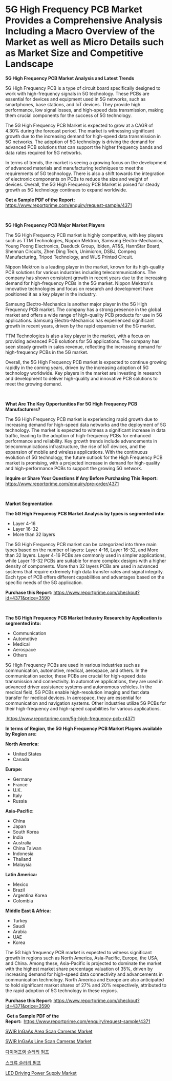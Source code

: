 <p><h1>5G High Frequency PCB Market Provides a Comprehensive Analysis Including a Macro Overview of the Market as well as Micro Details such as Market Size and Competitive Landscape</h1></p><p><strong>5G High Frequency PCB Market Analysis and Latest Trends</strong></p>
<p><p>5G High Frequency PCB is a type of circuit board specifically designed to work with high-frequency signals in 5G technology. These PCBs are essential for devices and equipment used in 5G networks, such as smartphones, base stations, and IoT devices. They provide high performance, low signal losses, and high-speed data transmission, making them crucial components for the success of 5G technology.</p><p>The 5G High Frequency PCB Market is expected to grow at a CAGR of 4.30% during the forecast period. The market is witnessing significant growth due to the increasing demand for high-speed data transmission in 5G networks. The adoption of 5G technology is driving the demand for advanced PCB solutions that can support the higher frequency bands and data rates required for 5G networks.</p><p>In terms of trends, the market is seeing a growing focus on the development of advanced materials and manufacturing techniques to meet the requirements of 5G technology. There is also a shift towards the integration of electronic components on PCBs to reduce the size and weight of devices. Overall, the 5G High Frequency PCB Market is poised for steady growth as 5G technology continues to expand worldwide.</p></p>
<p><strong>Get a Sample PDF of the Report:&nbsp;</strong> <a href="https://www.reportprime.com/enquiry/request-sample/4371">https://www.reportprime.com/enquiry/request-sample/4371</a></p>
<p>&nbsp;</p>
<p><strong>5G High Frequency PCB Major Market Players</strong></p>
<p><p>The 5G High Frequency PCB market is highly competitive, with key players such as TTM Technologies, Nippon Mektron, Samsung Electro-Mechanics, Young Poong Electronics, Daeduck Group, Ibiden, AT&S, HannStar Board, Shennan Circuits, Zhen Ding Tech, Unimicron, DSBJ, Compeq Manufacturing, Tripod Technology, and WUS Printed Circuit.</p><p>Nippon Mektron is a leading player in the market, known for its high-quality PCB solutions for various industries including telecommunications. The company has shown consistent growth in recent years due to the increasing demand for high-frequency PCBs in the 5G market. Nippon Mektron's innovative technologies and focus on research and development have positioned it as a key player in the industry.</p><p>Samsung Electro-Mechanics is another major player in the 5G High Frequency PCB market. The company has a strong presence in the global market and offers a wide range of high-quality PCB products for use in 5G applications. Samsung Electro-Mechanics has experienced significant growth in recent years, driven by the rapid expansion of the 5G market.</p><p>TTM Technologies is also a key player in the market, with a focus on providing advanced PCB solutions for 5G applications. The company has seen steady growth in sales revenue, reflecting the increasing demand for high-frequency PCBs in the 5G market.</p><p>Overall, the 5G High Frequency PCB market is expected to continue growing rapidly in the coming years, driven by the increasing adoption of 5G technology worldwide. Key players in the market are investing in research and development to deliver high-quality and innovative PCB solutions to meet the growing demand.</p></p>
<p>&nbsp;</p>
<p><strong>What Are The Key Opportunities For 5G High Frequency PCB Manufacturers?</strong></p>
<p><p>The 5G High Frequency PCB market is experiencing rapid growth due to increasing demand for high-speed data networks and the deployment of 5G technology. The market is expected to witness a significant increase in data traffic, leading to the adoption of high-frequency PCBs for enhanced performance and reliability. Key growth trends include advancements in telecommunications infrastructure, the rise of IoT devices, and the expansion of mobile and wireless applications. With the continuous evolution of 5G technology, the future outlook for the High Frequency PCB market is promising, with a projected increase in demand for high-quality and high-performance PCBs to support the growing 5G network.</p></p>
<p><strong>Inquire or Share Your Questions If Any Before Purchasing This Report:</strong> <a href="https://www.reportprime.com/enquiry/pre-order/4371">https://www.reportprime.com/enquiry/pre-order/4371</a></p>
<p>&nbsp;</p>
<p><strong>Market Segmentation</strong></p>
<p><strong>The 5G High Frequency PCB Market Analysis by types is segmented into:</strong></p>
<p><ul><li>Layer 4-16</li><li>Layer 16-32</li><li>More than 32 layers</li></ul></p>
<p><p>The 5G High Frequency PCB market can be categorized into three main types based on the number of layers: Layer 4-16, Layer 16-32, and More than 32 layers. Layer 4-16 PCBs are commonly used in simpler applications, while Layer 16-32 PCBs are suitable for more complex designs with a higher density of components. More than 32 layers PCBs are used in advanced systems that require extremely high data transfer rates and signal integrity. Each type of PCB offers different capabilities and advantages based on the specific needs of the 5G application.</p></p>
<p><strong>Purchase this Report:&nbsp;</strong><a href="https://www.reportprime.com/checkout?id=4371&price=3590">https://www.reportprime.com/checkout?id=4371&price=3590</a></p>
<p>&nbsp;</p>
<p><strong>The 5G High Frequency PCB Market Industry Research by Application is segmented into:</strong></p>
<p><ul><li>Communication</li><li>Automotive</li><li>Medical</li><li>Aerospace</li><li>Others</li></ul></p>
<p><p>5G High Frequency PCBs are used in various industries such as communication, automotive, medical, aerospace, and others. In the communication sector, these PCBs are crucial for high-speed data transmission and connectivity. In automotive applications, they are used in advanced driver assistance systems and autonomous vehicles. In the medical field, 5G PCBs enable high-resolution imaging and fast data transfer for medical devices. In aerospace, they are essential for communication and navigation systems. Other industries utilize 5G PCBs for their high-frequency and high-speed capabilities for various applications.</p></p>
<p><a href="https://www.reportprime.com/5g-high-frequency-pcb-r4371">&nbsp;https://www.reportprime.com/5g-high-frequency-pcb-r4371</a></p>
<p><strong>In terms of Region, the 5G High Frequency PCB Market Players available by Region are:</strong></p>
<p>
    <p> <strong> North America: </strong>
        <ul>
            <li>United States</li>
            <li>Canada</li>
        </ul>
        </p> 
    <p> <strong> Europe: </strong>
        <ul>
            <li>Germany</li>
            <li>France</li>
            <li>U.K.</li>
            <li>Italy</li>
            <li>Russia</li>
        </ul>
        </p> 
    <p> <strong> Asia-Pacific: </strong>
        <ul>
            <li>China</li>
            <li>Japan</li>
            <li>South Korea</li>
            <li>India</li>
            <li>Australia</li>
            <li>China Taiwan</li>
            <li>Indonesia</li>
            <li>Thailand</li>
            <li>Malaysia</li>
        </ul>
        </p> 
    <p> <strong> Latin America: </strong>
        <ul>
            <li>Mexico</li>
            <li>Brazil</li>
            <li>Argentina Korea</li>
            <li>Colombia</li>
        </ul>
        </p> 
    <p> <strong> Middle East & Africa: </strong>
        <ul>
            <li>Turkey</li>
            <li>Saudi</li>
            <li>Arabia</li>
            <li>UAE</li>
            <li>Korea</li>
        </ul>
    </p>
    </p>
<p><p>The 5G high frequency PCB market is expected to witness significant growth in regions such as North America, Asia-Pacific, Europe, the USA, and China. Among these, Asia-Pacific is projected to dominate the market with the highest market share percentage valuation of 35%, driven by increasing demand for high-speed data connectivity and advancements in communication technology. North America and Europe are also anticipated to hold significant market shares of 27% and 20% respectively, attributed to the rapid adoption of 5G technology in these regions.</p></p>
<p><strong>Purchase this Report: </strong><a href="https://www.reportprime.com/checkout?id=4371&price=3590">https://www.reportprime.com/checkout?id=4371&price=3590</a></p>
<p>&nbsp;<strong>Get a Sample PDF of the Report:&nbsp;&nbsp;</strong><a href="https://www.reportprime.com/enquiry/request-sample/4371">https://www.reportprime.com/enquiry/request-sample/4371</a></p>
<p><strong></strong></p>
<p><p><a href="https://github.com/sosoelmasry38/Market-Research-Report-List-1/blob/main/swir-ingaas-area-scan-cameras-market.md">SWIR InGaAs Area Scan Cameras Market</a></p><p><a href="https://github.com/muhammadasraf467/Market-Research-Report-List-1/blob/main/swir-ingaas-line-scan-cameras-market.md">SWIR InGaAs Line Scan Cameras Market</a></p><p><a href="https://github.com/berlianaparadilla48/Market-Research-Report-List-2/blob/main/5965248104064.md">다이어프램 슬러리 펌프</a></p><p><a href="https://github.com/mdmazharulnwr786/Market-Research-Report-List-2/blob/main/4656400104065.md">스크류 슬러리 펌프</a></p><p><a href="https://github.com/gikababa4/Market-Research-Report-List-1/blob/main/led-driving-power-supply-market.md">LED Driving Power Supply Market</a></p></p>